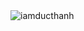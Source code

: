 <img src="https://file1.hutech.edu.vn/file/news/d1b49495fa20bea5c6132c4d6fef761a.png" alt="iamducthanh" />
